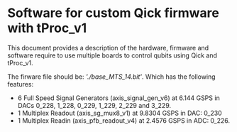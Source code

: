 # Software for custom Qick firmware with tProc_v1

This document provides a description of the hardware, firmware and software require to use multiple boards to control qubits using Qick and tProc_v1.

The firware file should be: _'./base_MTS_14.bit'_. Which has the following features:

- 6 Full Speed Signal Generators (axis_signal_gen_v6) at 6.144 GSPS in DACs 0_228, 1_228, 0_229, 1_229, 2_229 and 3_229.
- 1 Multiplex Readout (axis_sg_mux8_v1) at 9.8304 GSPS in DAC: 0_230
- 1 Multiplex Readin (axis_pfb_readout_v4) at 2.4576 GSPS in ADC: 0_226.

